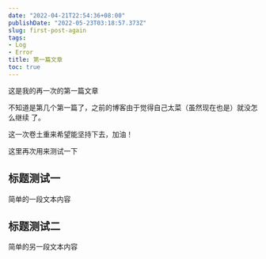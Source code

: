 ```yaml
---
date: "2022-04-21T22:54:36+08:00"
publishDate: "2022-05-23T03:18:57.373Z"
slug: first-post-again
tags:
- Log
- Error
title: 第一篇文章
toc: true
---
```


这是我的再一次的第一篇文章

不知道是第几个第一篇了，之前的博客由于觉得自己太菜（虽然现在也是）就没怎么继续
了。

这一次卷土重来希望能坚持下去，加油！

这里再次用来测试一下

## 标题测试一

简单的一段文本内容

## 标题测试二

简单的另一段文本内容
